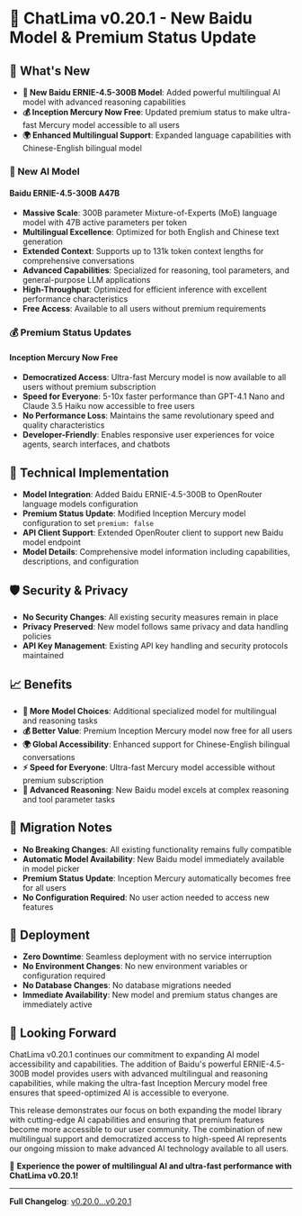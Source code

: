 # 🚀 ChatLima v0.20.1 - New Baidu Model & Premium Status Update

## 🎯 What's New
- **🤖 New Baidu ERNIE-4.5-300B Model**: Added powerful multilingual AI model with advanced reasoning capabilities
- **💰 Inception Mercury Now Free**: Updated premium status to make ultra-fast Mercury model accessible to all users
- **🌍 Enhanced Multilingual Support**: Expanded language capabilities with Chinese-English bilingual model

### 🤖 New AI Model

#### **Baidu ERNIE-4.5-300B A47B**
- **Massive Scale**: 300B parameter Mixture-of-Experts (MoE) language model with 47B active parameters per token
- **Multilingual Excellence**: Optimized for both English and Chinese text generation
- **Extended Context**: Supports up to 131k token context lengths for comprehensive conversations
- **Advanced Capabilities**: Specialized for reasoning, tool parameters, and general-purpose LLM applications
- **High-Throughput**: Optimized for efficient inference with excellent performance characteristics
- **Free Access**: Available to all users without premium requirements

### 💰 Premium Status Updates

#### **Inception Mercury Now Free**
- **Democratized Access**: Ultra-fast Mercury model is now available to all users without premium subscription
- **Speed for Everyone**: 5-10x faster performance than GPT-4.1 Nano and Claude 3.5 Haiku now accessible to free users
- **No Performance Loss**: Maintains the same revolutionary speed and quality characteristics
- **Developer-Friendly**: Enables responsive user experiences for voice agents, search interfaces, and chatbots

## 🔧 Technical Implementation
- **Model Integration**: Added Baidu ERNIE-4.5-300B to OpenRouter language models configuration
- **Premium Status Update**: Modified Inception Mercury model configuration to set `premium: false`
- **API Client Support**: Extended OpenRouter client to support new Baidu model endpoint
- **Model Details**: Comprehensive model information including capabilities, descriptions, and configuration

## 🛡️ Security & Privacy
- **No Security Changes**: All existing security measures remain in place
- **Privacy Preserved**: New model follows same privacy and data handling policies
- **API Key Management**: Existing API key handling and security protocols maintained

## 📈 Benefits
- **🎯 More Model Choices**: Additional specialized model for multilingual and reasoning tasks
- **💰 Better Value**: Premium Inception Mercury model now free for all users
- **🌍 Global Accessibility**: Enhanced support for Chinese-English bilingual conversations
- **⚡ Speed for Everyone**: Ultra-fast Mercury model accessible without premium subscription
- **🔧 Advanced Reasoning**: New Baidu model excels at complex reasoning and tool parameter tasks

## 🔄 Migration Notes
- **No Breaking Changes**: All existing functionality remains fully compatible
- **Automatic Model Availability**: New Baidu model immediately available in model picker
- **Premium Status Update**: Inception Mercury automatically becomes free for all users
- **No Configuration Required**: No user action needed to access new features

## 🚀 Deployment
- **Zero Downtime**: Seamless deployment with no service interruption
- **No Environment Changes**: No new environment variables or configuration required
- **No Database Changes**: No database migrations needed
- **Immediate Availability**: New model and premium status changes are immediately active

## 🌟 Looking Forward
ChatLima v0.20.1 continues our commitment to expanding AI model accessibility and capabilities. The addition of Baidu's powerful ERNIE-4.5-300B model provides users with advanced multilingual and reasoning capabilities, while making the ultra-fast Inception Mercury model free ensures that speed-optimized AI is accessible to everyone.

This release demonstrates our focus on both expanding the model library with cutting-edge AI capabilities and ensuring that premium features become more accessible to our user community. The combination of new multilingual support and democratized access to high-speed AI represents our ongoing mission to make advanced AI technology available to all users.

🎯 **Experience the power of multilingual AI and ultra-fast performance with ChatLima v0.20.1!**

---

**Full Changelog**: [v0.20.0...v0.20.1](https://github.com/brooksy4503/chatlima/compare/v0.20.0...v0.20.1) 